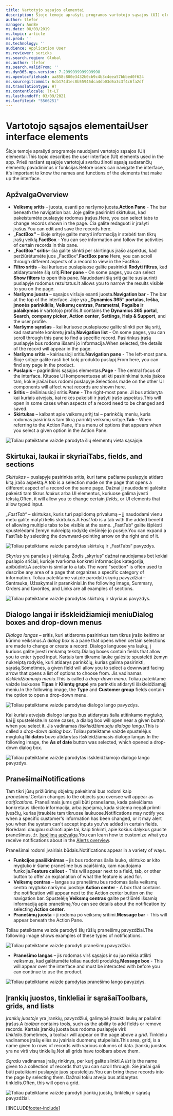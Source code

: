 ```yaml
---
title: Vartotojo sąsajos elementai
description: Šioje temoje aprašyti programos vartotojo sąsajos (UI) elementai.
author: tlefor
manager: AnnBe
ms.date: 08/09/2019
ms.topic: article
ms.prod: ''
ms.technology: ''
audience: Application User
ms.reviewer: sericks
ms.search.region: Global
ms.author: tlefor
ms.search.validFrom: ''
ms.dyn365.ops.version: 7.2999999999999998
ms.openlocfilehash: aa858c800e3432b0cb9c4b3c4eea57bbbed0f624
ms.sourcegitcommit: 6cb174d1ec8b55946dca4db03d6a3c3f4c6fa2df
ms.translationtype: HT
ms.contentlocale: lt-LT
ms.lasthandoff: 03/09/2021
ms.locfileid: "5566251"
---
```

# <a name="user-interface-elements"></a><span data-ttu-id="6d93d-103">Vartotojo sąsajos elementai</span><span class="sxs-lookup"><span data-stu-id="6d93d-103">User interface elements</span></span>

<span data-ttu-id="6d93d-104">Šioje temoje aprašyti programoje naudojami vartotojo sąsajos (UI) elementai.</span><span class="sxs-lookup"><span data-stu-id="6d93d-104">This topic describes the user interface (UI) elements used in the app.</span></span> <span data-ttu-id="6d93d-105">Prieš naršant sąsajoje vartotojui svarbu žinoti sąsają sudarančių elementų pavadinimus ir funkcijas.</span><span class="sxs-lookup"><span data-stu-id="6d93d-105">Before users can navigate the interface, it's important to know the names and functions of the elements that make up the interface.</span></span>

## <a name="overview"></a><span data-ttu-id="6d93d-106">Apžvalga</span><span class="sxs-lookup"><span data-stu-id="6d93d-106">Overview</span></span>

- <span data-ttu-id="6d93d-107">**Veiksmų sritis** – juosta, esanti po naršymo juosta.</span><span class="sxs-lookup"><span data-stu-id="6d93d-107">**Action Pane** - The bar beneath the navigation bar.</span></span> <span data-ttu-id="6d93d-108">Joje galite pasirinkti skirtukus, kad pakeistumėte puslapyje rodomus įrašus.</span><span class="sxs-lookup"><span data-stu-id="6d93d-108">Here, you can select tabs to change records shown in the page.</span></span> <span data-ttu-id="6d93d-109">Čia galite redaguoti ir įrašyti įrašus.</span><span class="sxs-lookup"><span data-stu-id="6d93d-109">You can edit and save the records here.</span></span>  
- <span data-ttu-id="6d93d-110">**„FactBox“** – šioje srityje galite matyti informaciją ir stebėti tam tikrų įrašų veiklą.</span><span class="sxs-lookup"><span data-stu-id="6d93d-110">**FactBox** - You can see information and follow the activities of certain records in this pane.</span></span>  
- <span data-ttu-id="6d93d-111">**„FactBox“ sritis**– čia galite slinkti per skirtingus įrašo aspektus, kad peržiūrėtumėte juos „FactBox“.</span><span class="sxs-lookup"><span data-stu-id="6d93d-111">**FactBox pane** Here, you can scroll through different aspects of a record to view in the FactBox.</span></span>  
- <span data-ttu-id="6d93d-112">**Filtro sritis** – kai kuriuose puslapiuose galite pasirinkti **Rodyti filtrus**, kad atidarytumėte šią sritį.</span><span class="sxs-lookup"><span data-stu-id="6d93d-112">**Filter pane** - On some pages, you can select **Show filters** to open this pane.</span></span> <span data-ttu-id="6d93d-113">Naudodami šią sritį galite susiaurinti puslapyje rodomus rezultatus.</span><span class="sxs-lookup"><span data-stu-id="6d93d-113">It allows you to narrow the results visible to you on the page.</span></span>  
- <span data-ttu-id="6d93d-114">**Naršymo juosta** – sąsajos viršuje esanti juosta.</span><span class="sxs-lookup"><span data-stu-id="6d93d-114">**Navigation bar** - The bar at the top of the interface.</span></span> <span data-ttu-id="6d93d-115">Joje yra **„Dynamics 365“ portalas**, **Ieška**, **įmonės parinkiklis**, **Veiksmų centras**, **Parametrai**, **Pagalba ir palaikymas** ir vartotojo profilis.</span><span class="sxs-lookup"><span data-stu-id="6d93d-115">It contains the **Dynamics 365 portal**, **Search**, **company picker**, **Action center**, **Settings**, **Help & Support**, and the user profile.</span></span>  
- <span data-ttu-id="6d93d-116">**Naršymo sąrašas** – kai kuriuose puslapiuose galite slinkti per šią sritį, kad rastumėte konkretų įrašą.</span><span class="sxs-lookup"><span data-stu-id="6d93d-116">**Navigation list** - On some pages, you can scroll through this pane to find a specific record.</span></span> <span data-ttu-id="6d93d-117">Pasirinkus įrašą puslapyje bus rodoma išsami jo informacija.</span><span class="sxs-lookup"><span data-stu-id="6d93d-117">When selected, the details of the record will appear in the page.</span></span>  
- <span data-ttu-id="6d93d-118">**Naršymo sritis** – kairiausioji sritis.</span><span class="sxs-lookup"><span data-stu-id="6d93d-118">**Navigation pane** - The left-most pane.</span></span> <span data-ttu-id="6d93d-119">Šioje srityje galite rasti bet kokį produkto puslapį.</span><span class="sxs-lookup"><span data-stu-id="6d93d-119">From here, you can find any page in the product.</span></span>  
- <span data-ttu-id="6d93d-120">**Puslapis** – pagrindinis sąsajos elementas.</span><span class="sxs-lookup"><span data-stu-id="6d93d-120">**Page** - The central focus of the interface.</span></span> <span data-ttu-id="6d93d-121">Kituose UI komponentuose atlikti pasirinkimai turės įtakos tam, kokie įrašai bus rodomi puslapyje.</span><span class="sxs-lookup"><span data-stu-id="6d93d-121">Selections made on the other UI components will affect what records are shown here.</span></span>  
- <span data-ttu-id="6d93d-122">**Sritis** – dešiniausioji sritis.</span><span class="sxs-lookup"><span data-stu-id="6d93d-122">**Pane** - The right-most pane.</span></span> <span data-ttu-id="6d93d-123">Ji bus atidaryta kai kuriais atvejais, kai reikės pakeisti ir įrašyti įrašo aspektus.</span><span class="sxs-lookup"><span data-stu-id="6d93d-123">This will open in some cases when aspects of a record need to be changed and saved.</span></span>  
- <span data-ttu-id="6d93d-124">**Skirtukas** – kalbant apie veiksmų sritį tai – parinkčių meniu, kuris rodomas pasirinkus tam tikrą parinktį veiksmų srityje.</span><span class="sxs-lookup"><span data-stu-id="6d93d-124">**Tab** - When referring to the Action Pane, it's a menu of options that appears when you select a given option in the Action Pane.</span></span>  

![Toliau pateiktame vaizde parodyta šių elementų vieta sąsajoje.](media/user-interface-01.png)

## <a name="tabs-fields-and-sections"></a><span data-ttu-id="6d93d-126">Skirtukai, laukai ir skyriai</span><span class="sxs-lookup"><span data-stu-id="6d93d-126">Tabs, fields, and sections</span></span>

<span data-ttu-id="6d93d-127">*Skirtukas* – puslapyje pasirinkta sritis, kuri tame pačiame puslapyje atidaro kitą įrašo aspektą.</span><span class="sxs-lookup"><span data-stu-id="6d93d-127">A *tab* is a selection made on the page that opens a different aspect of a record on the same page.</span></span> <span data-ttu-id="6d93d-128">Dažnai jį naudodami galėsite pakeisti tam tikrus *laukus* arba UI elementus, kuriuose galima įvesti tekstą.</span><span class="sxs-lookup"><span data-stu-id="6d93d-128">Often, it will allow you to change certain *fields*, or UI elements that allow typed input.</span></span> 

<span data-ttu-id="6d93d-129">*„FastTab“* – skirtukas, kuris turi papildomą privalumą – jį naudodami vienu metu galite matyti kelis skirtukus.</span><span class="sxs-lookup"><span data-stu-id="6d93d-129">A *FastTab* is a tab with the added benefit of allowing multiple tabs to be visible at the same.</span></span> <span data-ttu-id="6d93d-130">„FastTab“ galite išplėsti spustelėdami žemyn nukreiptą rodyklę dešinėje jo pusėje.</span><span class="sxs-lookup"><span data-stu-id="6d93d-130">You can expand a FastTab by selecting the downward-pointing arrow on the right end of it.</span></span>

![Toliau pateiktame vaizde parodytas skirtukų ir „FastTabs“ pavyzdys.](media/user-interface-02.png)

<span data-ttu-id="6d93d-132">*Skyrius* yra panašus į skirtuką. Žodis „skyrius“ dažnai naudojamas bet kokiai puslapio sričiai, kurioje tvarkoma konkreti informacijos kategorija, apibūdinti.</span><span class="sxs-lookup"><span data-stu-id="6d93d-132">A *section* is similar to a tab. The word "section" is often used to describe any area of a page that organizes a specific category of information.</span></span> <span data-ttu-id="6d93d-133">Toliau pateiktame vaizde parodyti skyrių pavyzdžiai – Santrauka, Užsakymai ir parankiniai.</span><span class="sxs-lookup"><span data-stu-id="6d93d-133">In the following image, Summary, Orders and favorites, and Links are all examples of sections.</span></span>

![Toliau pateiktame vaizde parodytas skirtukų ir skyriaus pavyzdys.](media/user-interface-03.png)

## <a name="dialog-boxes-and-drop-down-menus"></a><span data-ttu-id="6d93d-135">Dialogo langai ir išskleidžiamieji meniu</span><span class="sxs-lookup"><span data-stu-id="6d93d-135">Dialog boxes and drop-down menus</span></span>

<span data-ttu-id="6d93d-136">*Dialogo langas* – sritis, kuri atidaroma pasirinkus tam tikrus įrašo keitimo ar kūrimo veiksmus.</span><span class="sxs-lookup"><span data-stu-id="6d93d-136">A *dialog box* is a pane that opens when certain selections are made to change or create a record.</span></span> <span data-ttu-id="6d93d-137">Dialogo languose yra laukų, į kuriuos galite įvesti renkamą tekstą.</span><span class="sxs-lookup"><span data-stu-id="6d93d-137">Dialog boxes contain fields that allow you to enter typed input.</span></span> <span data-ttu-id="6d93d-138">Kartais tam tikrame lauke galėsite spustelėti žemyn nukreiptą rodyklę, kuri atidarys parinkčių, kurias galima pasirinkti, sąrašą.</span><span class="sxs-lookup"><span data-stu-id="6d93d-138">Sometimes, a given field will allow you to select a downward facing arrow that opens a list of options to choose from.</span></span> <span data-ttu-id="6d93d-139">Jis vadinamas *išskleidžiamuoju meniu*.</span><span class="sxs-lookup"><span data-stu-id="6d93d-139">This is called a *drop-down menu*.</span></span> <span data-ttu-id="6d93d-140">Toliau pateiktame vaizde laukuose **Tipas** ir **Klientų grupė** yra parinktis atidaryti išskleidžiamąjį meniu.</span><span class="sxs-lookup"><span data-stu-id="6d93d-140">In the following image, the **Type** and **Customer group** fields contain the option to open a drop-down menu.</span></span>

![Toliau pateiktame vaizde parodytas dialogo lango pavyzdys.](media/user-interface-04.png)

<span data-ttu-id="6d93d-142">Kai kuriais atvejais dialogo langas bus atidarytas šalia atitinkamo mygtuko, kai jį spustelėsite.</span><span class="sxs-lookup"><span data-stu-id="6d93d-142">In some cases, a dialog box will open near a given button when you select it.</span></span> <span data-ttu-id="6d93d-143">Jis vadinamas *išskleidžiamuoju dialogo langu*.</span><span class="sxs-lookup"><span data-stu-id="6d93d-143">This is called a *drop-down dialog box*.</span></span> <span data-ttu-id="6d93d-144">Toliau pateiktame vaizde spustelėjus mygtuką **Iki datos** buvo atidarytas išskleidžiamasis dialogo langas.</span><span class="sxs-lookup"><span data-stu-id="6d93d-144">In the following image, the **As of date** button was selected, which opened a drop-down dialog box.</span></span>

![Toliau pateiktame vaizde parodytas išskleidžiamojo dialogo lango pavyzdys.](media/user-interface-05.png)

## <a name="notifications"></a><span data-ttu-id="6d93d-146">Pranešimai</span><span class="sxs-lookup"><span data-stu-id="6d93d-146">Notifications</span></span>

<span data-ttu-id="6d93d-147">Tam tikri jūsų prižiūrimų objektų pakeitimai bus rodomi kaip *pranešimai*.</span><span class="sxs-lookup"><span data-stu-id="6d93d-147">Certain changes to the objects you oversee will appear as *notifications*.</span></span> <span data-ttu-id="6d93d-148">Pranešimais jums gali būti pranešama, kada pakeičiama konkretaus kliento informacija, arba įspėjama, kada sistema negali priimti įvesčių, kurias įtraukėte tam tikruose laukuose.</span><span class="sxs-lookup"><span data-stu-id="6d93d-148">Notifications may notify you when a specific customer's information has been changed, or it may alert you when the system can't accept inputs you've added in certain fields.</span></span> <span data-ttu-id="6d93d-149">Norėdami daugiau sužinoti apie tai, kaip tinkinti, apie kokius dalykus gausite pranešimus, žr. [Įspėjimų apžvalga](../get-started/alerts-overview.md).</span><span class="sxs-lookup"><span data-stu-id="6d93d-149">You can learn how to customize what you receive notifications about in the [Alerts overview](../get-started/alerts-overview.md).</span></span>

<span data-ttu-id="6d93d-150">Pranešimai rodomi įvairiais būdais.</span><span class="sxs-lookup"><span data-stu-id="6d93d-150">Notifications appear in a variety of ways.</span></span>
- <span data-ttu-id="6d93d-151">**Funkcijos paaiškinimas** – jis bus rodomas šalia lauko, skirtuko ar kito mygtuko ir šiame pranešime bus paaiškinta, kam naudojama funkcija.</span><span class="sxs-lookup"><span data-stu-id="6d93d-151">**Feature callout** - This will appear next to a field, tab, or other button to offer an explanation of what the feature is used for.</span></span> 
- <span data-ttu-id="6d93d-152">**Veiksmų centras** – langas su pranešimu bus rodomas šalia veiksmų centro mygtuko naršymo juostoje.</span><span class="sxs-lookup"><span data-stu-id="6d93d-152">**Action center** - A box that contains the notification will appear next to the Action center button on the navigation bar.</span></span> <span data-ttu-id="6d93d-153">Spustelėję **Veiksmų centras** galite peržiūrėti išsamią informaciją apie pranešimą.</span><span class="sxs-lookup"><span data-stu-id="6d93d-153">You can see details about the notification by selecting **Action center**.</span></span>  
- <span data-ttu-id="6d93d-154">**Pranešimų juosta** – ji rodoma po veiksmų sritimi.</span><span class="sxs-lookup"><span data-stu-id="6d93d-154">**Message bar** - This will appear beneath the Action Pane.</span></span>  

<span data-ttu-id="6d93d-155">Toliau pateiktame vaizde parodyti šių rūšių pranešimų pavyzdžiai.</span><span class="sxs-lookup"><span data-stu-id="6d93d-155">The following image shows examples of these types of notifications.</span></span>

![Toliau pateiktame vaizde parodyti pranešimų pavyzdžiai.](media/user-interface-06.png)

- <span data-ttu-id="6d93d-157">**Pranešimo langas** – jis rodomas virš sąsajos ir su juo reikia atlikti veiksmus, kad galėtumėte toliau naudoti produktą.</span><span class="sxs-lookup"><span data-stu-id="6d93d-157">**Message box** - This will appear over the interface and must be interacted with before you can continue to use the product.</span></span>  

![Toliau pateiktame vaizde parodytas pranešimo lango pavyzdys.](media/user-interface-07.png)

## <a name="toolbars-grids-and-lists"></a><span data-ttu-id="6d93d-159">Įrankių juostos, tinkleliai ir sąrašai</span><span class="sxs-lookup"><span data-stu-id="6d93d-159">Toolbars, grids, and lists</span></span>

<span data-ttu-id="6d93d-160">*Įrankių juostoje* yra įrankių, pavyzdžiui, galimybė įtraukti laukų ar pašalinti įrašus.</span><span class="sxs-lookup"><span data-stu-id="6d93d-160">A *toolbar* contains tools, such as the ability to add fields or remove records.</span></span> <span data-ttu-id="6d93d-161">Kartais įrankių juosta bus rodoma puslapyje virš *tinklelio*.</span><span class="sxs-lookup"><span data-stu-id="6d93d-161">Sometimes, a toolbar will appear on the page above a *grid*.</span></span> <span data-ttu-id="6d93d-162">Tinkleliu vadinamos įrašų eilės su įvairiais duomenų stulpeliais.</span><span class="sxs-lookup"><span data-stu-id="6d93d-162">This area, grid, is a name given to rows of records with various columns of data.</span></span> <span data-ttu-id="6d93d-163">Įrankių juostos yra ne virš visų tinklelių.</span><span class="sxs-lookup"><span data-stu-id="6d93d-163">Not all grids have toolbars above them.</span></span>

<span data-ttu-id="6d93d-164">*Sąrašu* vadinamas įrašų rinkinys, per kurį galite slinkti.</span><span class="sxs-lookup"><span data-stu-id="6d93d-164">A *list* is the name given to a collection of records that you can scroll through.</span></span> <span data-ttu-id="6d93d-165">Šie įrašai gali būti pateikiami puslapyje juos spustelėjus.</span><span class="sxs-lookup"><span data-stu-id="6d93d-165">You can bring these records into the page by selecting them.</span></span> <span data-ttu-id="6d93d-166">Dažnai tokiu atveju bus atidarytas tinklelis.</span><span class="sxs-lookup"><span data-stu-id="6d93d-166">Often, this will open a grid.</span></span>

![Toliau pateiktame vaizde parodyti įrankių juostų, tinklelių ir sąrašų pavyzdžiai.](media/user-interface-08.png)


[!INCLUDE[footer-include](../../../includes/footer-banner.md)]